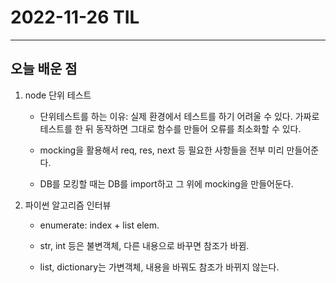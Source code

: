 # 2022-11-26 TIL

---

## 오늘 배운 점

1. node 단위 테스트 
    - 단위테스트를 하는 이유: 실제 환경에서 테스트를 하기 어려울 수 있다. 가짜로 테스트를 한 뒤 동작하면 그대로 함수를 만들어 오류를 최소화할 수 있다.

    - mocking을 활용해서 req, res, next 등 필요한 사항들을 전부 미리 만들어준다.

    - DB를 모킹할 때는 DB를 import하고 그 위에 mocking을 만들어둔다.

2. 파이썬 알고리즘 인터뷰
    - enumerate: index + list elem.

    - str, int 등은 불변객체, 다른 내용으로 바꾸면 참조가 바뀜.

    - list, dictionary는 가변객체, 내용을 바꿔도 참조가 바뀌지 않는다.
